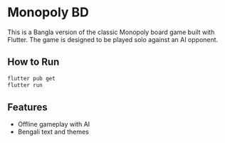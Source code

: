 # Monopoly BD

This is a Bangla version of the classic Monopoly board game built with Flutter. The game is designed to be played solo against an AI opponent.

## How to Run

```bash
flutter pub get
flutter run
```

## Features

- Offline gameplay with AI
- Bengali text and themes
